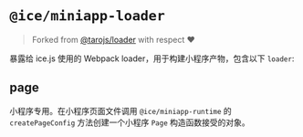 # `@ice/miniapp-loader`

> Forked from [@tarojs/loader](https://github.com/NervJS/taro/tree/next/packages/taro-loader) with respect ❤️

暴露给 ice.js 使用的 Webpack loader，用于构建小程序产物，包含以下 `loader`:

## page

小程序专用。在小程序页面文件调用 `@ice/miniapp-runtime` 的 `createPageConfig` 方法创建一个小程序 `Page` 构造函数接受的对象。
